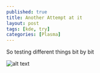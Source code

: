 ```yaml
---
published: true
title: Another Attempt at it
layout: post
tags: [kde, try]
categories: [Plasma]
---
```

So testing different things bit by bit

![alt text][me]

[me]: https://avatars0.githubusercontent.com/u/7491840?v=3&s=40 "Me!"